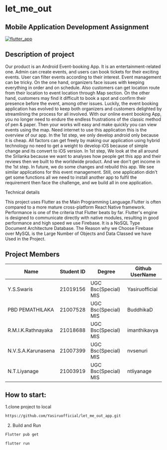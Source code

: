 # let_me_out

## Mobile Application Development Assignment

<a href="https://ibb.co/4RBfGnQ"><img src="https://i.ibb.co/4RBfGnQ/Blue-Gadget-Modern-Elegance-Technology-Gaming-1-1-Static-Feed-Ad.png" alt="flutter_app" border="0"></a>

## Description of project

Our product is an Android Event-booking App. It is an entertainment-related one. Admin can create events, and users can book tickets for their exciting events. User can filter events according to their interest. Event management can be tricky. On the one hand, organizers face issues with keeping everything in order and on schedule. Also customers can get location route from their location to event location through Map section.
On the other hand, customers may find it difficult to book a spot and confirm their presence before the event, among other issues. Luckily, the event booking application has evolved to keep both organizers and customers delighted by streamlining the process for all involved. With our online event booking App, you no longer need to endure the endless frustrations of the classic method of pen & paper. Then your works will easy and make quickly you can view events using the map. Need internet to use this application this is the overview of our app.
	In the 1st step, we only develop android only because it is cheap. All factors can get freely by making our application using hybrid technology no need to get a weight to develop iOS because of simple change and its convert to iOS version. In 1st step, We look at the all around the Srilanka because we want to analyses how people get this app and their reviews then we built to the worldwide product. And we don't get income in the 1st step. In future, we do some changes and rebuild this app. We see similar applications for this event management. Still, one application didn't get some functions all we need to install another app to fulfil the requirement then face the challenge, and we build all in one application.

Technical details

This project uses Flutter as the Main Programming Language.Flutter is often compared to a more mature cross-platform React Native framework. Performance is one of the criteria that Flutter beats by far. Flutter's engine is designed to communicate directly with native modules, resulting in good performance and high speed we use Firebase. It is a NoSQL Type Document Architecture Database. The Reason why we Choose Firebase over MySQL is the Large Number of Objects and Data Classed we have Used in the Project.

## Project Members
| Name| Student ID | Degree | Github UserName |
|--|--|--|--|
| Y.S.Swaris | 21019156 | UGC Bsc(Special) MIS| Yasiruofficial |
| PBD PEMATHILAKA | 21007528 | UGC Bsc(Special) MIS| BuddhikaD |
| R.M.I.K.Rathnayaka | 21018688| UGC Bsc(Special) MIS| imanthikavya |
| N.V.S.A.Karunasena | 21007399 | UGC Bsc(Special) MIS| nvsenuri |
| N.T.Liyanage | 21003919| UGC Bsc(Special) MIS|ntliyanage| |



## How to start:
1.clone project to local

```bash
https://github.com/Yasiruofficial/let_me_out_app.git
```

2. Build and Run

```bash
Flutter pub get
```

```bash
flutter run
```